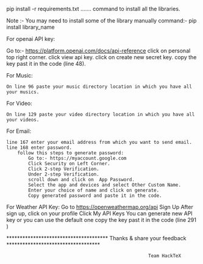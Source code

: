 pip install -r requirements.txt   ....... command to install all the libraries.

Note :- You may need to install some of the library manually
command:-  pip install library_name

For openai API key:

Go to:-	https://platform.openai.com/docs/api-reference
	click on personal top right corner.
	click view api key.
	click on create new secret key.
	copy the key past it in the code (line 48).

For Music:
	
	On line 96 paste your music directory location in which you have all your musics.

For Video:
	
	On line 129 paste your video directory location in which you have all your videos.

For Email:

	line 167 enter your email address from which you want to send email.
	line 168 enter password.
		follow this steps to generate password:
			Go to:- https://myaccount.google.com
			Click Security on Left Corner.
			Click 2-step Verification.
			Under 2-step Verification. 
			scroll down and click on  App Password.
			Select the app and devices and select Other Custom Name.
			Enter your choice of name and click on generate.
			Copy generated password and paste it in the code.

For Weather API Key:
	Go to https://openweathermap.org/api
	Sign Up
	After sign up, click on your profile
	Click My API Keys
	You can generate new API key or you can use the default one
	copy the key past it in the code (line 291 )



**************************************  Thanks & share your feedback ***********************************

					                                    Team HackTeX
	




			 
